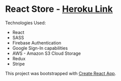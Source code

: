 # React Store - [Heroku Link](https://reactstore-redux.herokuapp.com/)

Technologies Used: 
- React
- SASS
- Firebase Authentication
- Google Sign-In capabilities
- AWS - Amazon S3 Cloud Storage
- Redux
- Stripe

This project was bootstrapped with [Create React App](https://github.com/facebook/create-react-app).
